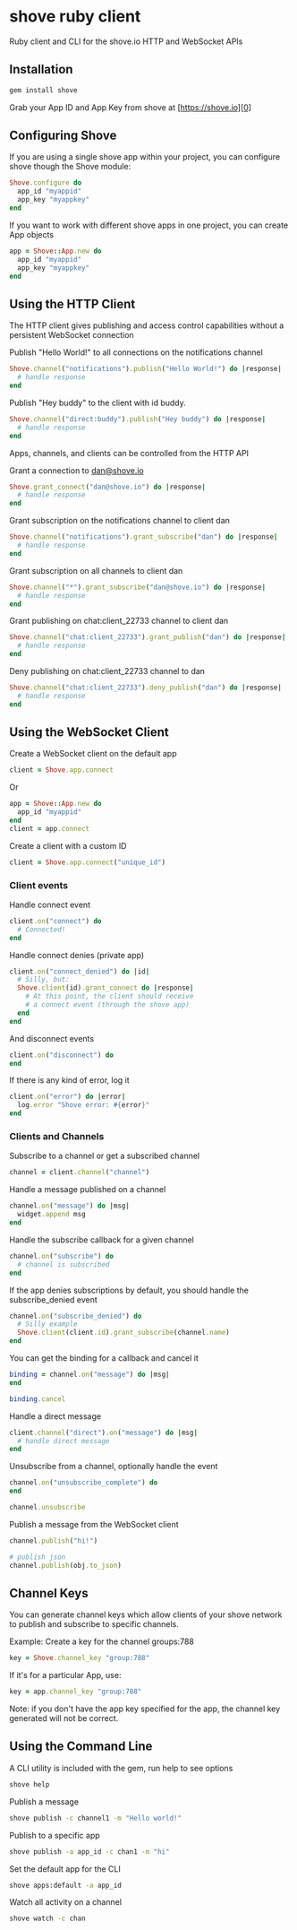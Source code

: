 shove ruby client
=================
Ruby client and CLI for the shove.io HTTP and WebSocket APIs

Installation
------------

```bash
gem install shove
```

Grab your App ID and App Key from shove at [https://shove.io][0]

Configuring Shove
-----------------

If you are using a single shove app within your project, you can configure
shove though the Shove module:

```ruby
Shove.configure do
  app_id "myappid"
  app_key "myappkey"
end
```

If you want to work with different shove apps in one project, you can 
create App objects

```ruby
app = Shove::App.new do
  app_id "myappid"
  app_key "myappkey"
end
```

Using the HTTP Client
---------------------
The HTTP client gives publishing and access control capabilities without
a persistent WebSocket connection

Publish "Hello World!" to all connections on the notifications channel

```ruby
Shove.channel("notifications").publish("Hello World!") do |response|
  # handle response
end
```

Publish "Hey buddy" to the client with id buddy.

```ruby
Shove.channel("direct:buddy").publish("Hey buddy") do |response|
  # handle response
end
```

Apps, channels, and clients can be controlled from the HTTP API

Grant a connection to dan@shove.io

```ruby
Shove.grant_connect("dan@shove.io") do |response|
  # handle response
end
```

Grant subscription on the notifications channel to client dan

```ruby
Shove.channel("notifications").grant_subscribe("dan") do |response|
  # handle response
end
```

Grant subscription on all channels to client dan

```ruby
Shove.channel("*").grant_subscribe("dan@shove.io") do |response|
  # handle response
end
```

Grant publishing on chat:client_22733 channel to client dan

```ruby
Shove.channel("chat:client_22733").grant_publish("dan") do |response|
  # handle response
end
```

Deny publishing on chat:client_22733 channel to dan

```ruby
Shove.channel("chat:client_22733").deny_publish("dan") do |response|
  # handle response
end
```

Using the WebSocket Client
--------------------------

Create a WebSocket client on the default app

```ruby
client = Shove.app.connect
```

Or

```ruby
app = Shove::App.new do
  app_id "myappid"
end
client = app.connect
```

Create a client with a custom ID

```ruby
client = Shove.app.connect("unique_id")
```

### Client events

Handle connect event

```ruby
client.on("connect") do
  # Connected!
end
```

Handle connect denies (private app)

```ruby
client.on("connect_denied") do |id|
  # Silly, but:
  Shove.client(id).grant_connect do |response|
    # At this point, the client should receive
    # a connect event (through the shove app)
  end
end
```

And disconnect events

```ruby
client.on("disconnect") do
end
```

If there is any kind of error, log it

```ruby
client.on("error") do |error|
  log.error "Shove error: #{error}"
end
```

### Clients and Channels

Subscribe to a channel or get a subscribed channel

```ruby
channel = client.channel("channel")
```

Handle a message published on a channel

```ruby
channel.on("message") do |msg|
  widget.append msg
end
```

Handle the subscribe callback for a given channel

```ruby
channel.on("subscribe") do
  # channel is subscribed
end
```

If the app denies subscriptions by default, you should
handle the subscribe_denied event

```ruby
channel.on("subscribe_denied") do
  # Silly example
  Shove.client(client.id).grant_subscribe(channel.name)
end
```

You can get the binding for a callback and cancel it

```ruby
binding = channel.on("message") do |msg|
end

binding.cancel
```

Handle a direct message

```ruby
client.channel("direct").on("message") do |msg|
  # handle direct message
end
```

Unsubscribe from a channel, optionally handle the event

```ruby
channel.on("unsubscribe_complete") do
end

channel.unsubscribe
```

Publish a message from the WebSocket client

```ruby
channel.publish("hi!")

# publish json
channel.publish(obj.to_json)
```

Channel Keys<a name="channel_keys"></a>
------------
You can generate channel keys which allow clients of
your shove network to publish and subscribe to specific
channels.

Example: Create a key for the channel groups:788

```ruby
key = Shove.channel_key "group:788"
```

If it's for a particular App, use:

```ruby
key = app.channel_key "group:788"
```

Note: if you don't have the app key specified for the app, the
channel key generated will not be correct.

Using the Command Line
----------------------

A CLI utility is included with the gem, run help to see options

```bash
shove help
```

Publish a message

```bash
shove publish -c channel1 -m "Hello world!"
```

Publish to a specific app

```bash
shove publish -a app_id -c chan1 -m "hi"
```

Set the default app for the CLI

```bash
shove apps:default -a app_id
```

Watch all activity on a channel

```bash
shove watch -c chan
```

[0]: https://shove.io
[1]: https://shove.io
